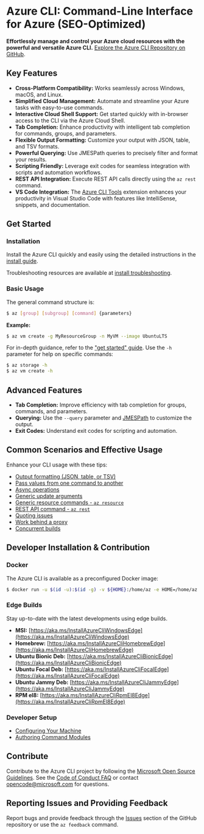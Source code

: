 # Azure CLI: Command-Line Interface for Azure (SEO-Optimized)

**Effortlessly manage and control your Azure cloud resources with the powerful and versatile Azure CLI.**  [Explore the Azure CLI Repository on GitHub](https://github.com/Azure/azure-cli).

## Key Features

*   **Cross-Platform Compatibility:**  Works seamlessly across Windows, macOS, and Linux.
*   **Simplified Cloud Management:** Automate and streamline your Azure tasks with easy-to-use commands.
*   **Interactive Cloud Shell Support:**  Get started quickly with in-browser access to the CLI via the Azure Cloud Shell.
*   **Tab Completion:**  Enhance productivity with intelligent tab completion for commands, groups, and parameters.
*   **Flexible Output Formatting:**  Customize your output with JSON, table, and TSV formats.
*   **Powerful Querying:**  Use JMESPath queries to precisely filter and format your results.
*   **Scripting Friendly:**  Leverage exit codes for seamless integration with scripts and automation workflows.
*   **REST API Integration:** Execute REST API calls directly using the `az rest` command.
*   **VS Code Integration:** The [Azure CLI Tools](https://marketplace.visualstudio.com/items?itemName=ms-vscode.azurecli) extension enhances your productivity in Visual Studio Code with features like IntelliSense, snippets, and documentation.

## Get Started

### Installation

Install the Azure CLI quickly and easily using the detailed instructions in the [install guide](https://learn.microsoft.com/cli/azure/install-azure-cli).

Troubleshooting resources are available at [install troubleshooting](https://github.com/Azure/azure-cli/blob/dev/doc/install_troubleshooting.md).

### Basic Usage

The general command structure is:

```bash
$ az [group] [subgroup] [command] {parameters}
```

**Example:**

```bash
$ az vm create -g MyResourceGroup -n MyVM --image UbuntuLTS
```

For in-depth guidance, refer to the ["get started" guide](https://learn.microsoft.com/cli/azure/get-started-with-az-cli2).  Use the `-h` parameter for help on specific commands:

```bash
$ az storage -h
$ az vm create -h
```

## Advanced Features

*   **Tab Completion:**  Improve efficiency with tab completion for groups, commands, and parameters.
*   **Querying:**  Use the `--query` parameter and [JMESPath](http://jmespath.org/) to customize the output.
*   **Exit Codes:**  Understand exit codes for scripting and automation.

## Common Scenarios and Effective Usage

Enhance your CLI usage with these tips:

*   [Output formatting (JSON, table, or TSV)](https://learn.microsoft.com/en-us/cli/azure/use-cli-effectively#output-formatting-json-table-or-tsv)
*   [Pass values from one command to another](https://learn.microsoft.com/en-us/cli/azure/use-cli-effectively#pass-values-from-one-command-to-another)
*   [Async operations](https://learn.microsoft.com/en-us/cli/azure/use-cli-effectively#async-operations)
*   [Generic update arguments](https://learn.microsoft.com/en-us/cli/azure/use-cli-effectively#generic-update-arguments)
*   [Generic resource commands - `az resource`](https://learn.microsoft.com/en-us/cli/azure/use-cli-effectively#generic-resource-commands---az-resource)
*   [REST API command - `az rest`](https://learn.microsoft.com/en-us/cli/azure/use-cli-effectively#rest-api-command---az-rest)
*   [Quoting issues](https://learn.microsoft.com/en-us/cli/azure/use-cli-effectively#quoting-issues)
*   [Work behind a proxy](https://learn.microsoft.com/en-us/cli/azure/use-cli-effectively#work-behind-a-proxy)
*   [Concurrent builds](https://learn.microsoft.com/en-us/cli/azure/use-cli-effectively#concurrent-builds)

## Developer Installation & Contribution

### Docker

The Azure CLI is available as a preconfigured Docker image:

```bash
$ docker run -u $(id -u):$(id -g) -v ${HOME}:/home/az -e HOME=/home/az --rm -it mcr.microsoft.com/azure-cli:<version>
```

### Edge Builds

Stay up-to-date with the latest developments using edge builds.

*   **MSI:** [https://aka.ms/InstallAzureCliWindowsEdge](https://aka.ms/InstallAzureCliWindowsEdge)
*   **Homebrew:** [https://aka.ms/InstallAzureCliHomebrewEdge](https://aka.ms/InstallAzureCliHomebrewEdge)
*   **Ubuntu Bionic Deb:** [https://aka.ms/InstallAzureCliBionicEdge](https://aka.ms/InstallAzureCliBionicEdge)
*   **Ubuntu Focal Deb:** [https://aka.ms/InstallAzureCliFocalEdge](https://aka.ms/InstallAzureCliFocalEdge)
*   **Ubuntu Jammy Deb:** [https://aka.ms/InstallAzureCliJammyEdge](https://aka.ms/InstallAzureCliJammyEdge)
*   **RPM el8:** [https://aka.ms/InstallAzureCliRpmEl8Edge](https://aka.ms/InstallAzureCliRpmEl8Edge)

### Developer Setup

*   [Configuring Your Machine](https://github.com/Azure/azure-cli/blob/dev/doc/configuring_your_machine.md)
*   [Authoring Command Modules](https://github.com/Azure/azure-cli/tree/dev/doc/authoring_command_modules)

## Contribute

Contribute to the Azure CLI project by following the [Microsoft Open Source Guidelines](https://opensource.microsoft.com/collaborate).  See the [Code of Conduct FAQ](https://opensource.microsoft.com/codeofconduct/faq/) or contact [opencode@microsoft.com](mailto:opencode@microsoft.com) for questions.

## Reporting Issues and Providing Feedback

Report bugs and provide feedback through the [Issues](https://github.com/Azure/azure-cli/issues) section of the GitHub repository or use the `az feedback` command.